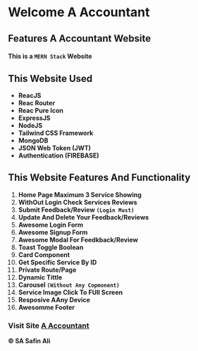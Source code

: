 # Welcome **A Accountant**

## Features A Accountant Website

#### This is a **`MERN Stack`** Website

## This Website Used

- **ReacJS**
- **Reac Router**
- **Reac Pure Icon**
- **ExpressJS**
- **NodeJS**
- **Tailwind CSS Framework**
- **MongoDB**
- **JSON Web Token (JWT)**
- **Authentication (FIREBASE)**

## **This Website Features And Functionality**
1. **Home Page Maximum 3 Service Showing**
2. **WithOut Login Check Services Reviews**
3. **Submit Feedback/Review `(Login Must)`**
4. **Update And Delete Your Feedback/Reviews**
5. **Awesome Login Form**
6. **Awesome Signup Form**
7. **Awesome Modal For Feedkback/Review**
8. **Toast Toggle Boolean**
9. **Card Component**
10. **Get Specific Service By ID**
11. **Private Route/Page**
12. **Dynamic Tittle**
13. **Carousel `(Without Any Copmonent)`**
14. **Service Image Click To FUll Screen**
15. **Resposive AAny Device**
16. **Awesomme Footer**

### **Visit Site [A Accountant](https://learn-programz.web.app/)**


**© SA Safin Ali** 